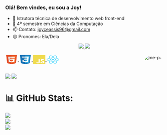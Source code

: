 ### Olá! Bem vindes, eu sou a Joy!

- 🔭 Istrutora técnica de desenvolvimento web front-end
- 🌱 4º semestre em Ciências da Computação
- 📫 Contato: joyceassis96@gmail.com
- 😄 Pronomes: Ela/Dela

<div align="center">
  <a href="https://github.com/JoyAssis">
  <img height="140em" src="https://github-readme-stats.vercel.app/api?username=JoyAssis&show_icons=true&theme=aura&include_all_commits=true&count_private=true"/>
  <img height="140em" src="https://github-readme-stats.vercel.app/api/top-langs/?username=JoyAssis&layout=compact&langs_count=7&theme=aura"/>
</div>
<div style="display: inline_block"><br>
  <img align="center" alt="Joy-HTML" height="30" width="40" src="https://raw.githubusercontent.com/devicons/devicon/master/icons/html5/html5-original.svg">
  <img align="center" alt="Joy-CSS" height="30" width="40" src="https://raw.githubusercontent.com/devicons/devicon/master/icons/css3/css3-original.svg">
  <img align="center" alt="Joy-Js" height="30" width="40" src="https://raw.githubusercontent.com/devicons/devicon/master/icons/javascript/javascript-plain.svg">
  <img align="center" alt="Joy-React" height="30" width="40" src="https://raw.githubusercontent.com/devicons/devicon/master/icons/react/react-original.svg">
  <img align="right" alt="me-pic" height="150" style="border-radius:50px;" src="https://i.pinimg.com/564x/fd/d1/8f/fdd18f3ffd8b5409e3b14d191034f147.jpg"> 
</div>
  
  ##
  
  <div>
    <a href="https://www.instagram.com/imjoyassis/" target="_blank"><img src="https://img.shields.io/badge/Instagram-E4405F?style=for-the-badge&logo=instagram&logoColor=white"></a>
    <a href="https://www.linkedin.com/in/joyce-assis-31a100179/" target="_blank"><img src="https://img.shields.io/badge/LinkedIn-0077B5?style=for-the-badge&logo=linkedin&logoColor=white"></a>
  </div>  
  
  # 📊 GitHub Stats:
![](https://github-readme-stats.vercel.app/api?username=JoyAssis&theme=dark&hide_border=false&include_all_commits=false&count_private=false)<br/>
![](https://github-readme-streak-stats.herokuapp.com/?user=JoyAssis&theme=dark&hide_border=false)<br/>
![](https://github-readme-stats.vercel.app/api/top-langs/?username=JoyAssis&theme=dark&hide_border=false&include_all_commits=false&count_private=false&layout=compact)
